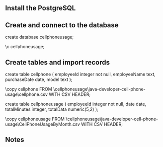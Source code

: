 ## Install the PostgreSQL

## Create and connect to the database 
create database cellphoneusage;

\c cellphoneusage;

## Create tables and import records 
create table cellphone
(
	employeeId integer not null,
	employeeName text,
	purchaseDate date,
	model text
);

\copy cellphone FROM \cellphoneusage\java-developer-cell-phone-usage\cellphone.csv WITH CSV HEADER;

create table cellphoneusage
(
	employeeId integer not null,
	date date,
	totalMinutes integer,
	totalData numeric(5,2)
);

\copy cellphoneusage FROM \cellphoneusage\java-developer-cell-phone-usage\CellPhoneUsageByMonth.csv WITH CSV HEADER;


## Notes
